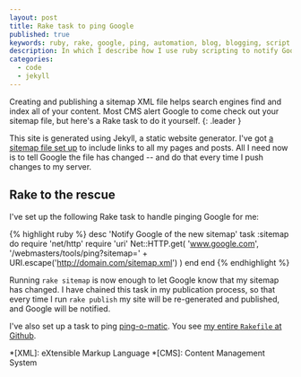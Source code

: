 ```yaml
---
layout: post
title: Rake task to ping Google
published: true
keywords: ruby, rake, google, ping, automation, blog, blogging, script
description: In which I describe how I use ruby scripting to notify Google of changes to my site.
categories:
  - code
  - jekyll
---
```


Creating and publishing a sitemap XML file helps search engines find and index
all of your content. Most CMS alert Google to come check out your sitemap
file, but here's a Rake task to do it yourself.
{: .leader }

This site is generated using Jekyll, a static website generator. I've got [a
sitemap file set up][1] to include links to all my pages and posts. All I need
now is to tell Google the file has changed -- and do that every time I push
changes to my server.

## Rake to the rescue

I've set up the following Rake task to handle pinging Google for me:

{% highlight ruby %}
desc 'Notify Google of the new sitemap'
task :sitemap do
    require 'net/http'
    require 'uri'
    Net::HTTP.get(
        'www.google.com',
        '/webmasters/tools/ping?sitemap=' +
        URI.escape('http://domain.com/sitemap.xml')
    )
  end
end
{% endhighlight %}

Running `rake sitemap` is now enough to let Google know that my sitemap has
changed. I have chained this task in my publication process, so that every
time I run `rake publish` my site will be re-generated and published, and
Google will be notified.

I've also set up a task to ping [ping-o-matic][2]. You see
[my entire `Rakefile` at Github][3].


*[XML]: eXtensible Markup Language
*[CMS]: Content Management System

[1]: http://github.com/avdgaag/arjanvandergaag.nl/blob/cbc47e03d4cf766278f2982bfe79862cb251fd34/sitemap.xml "View my sitemap file on Github"
[2]: http://pingomatic.com/ "Ping-o-Matic pings a lot of services for you"
[3]: http://github.com/avdgaag/arjanvandergaag.nl/blob/28539bc736a05b28f2aa4ef81e4f61f3f91375a0/Rakefile "See my project's Rakefile"